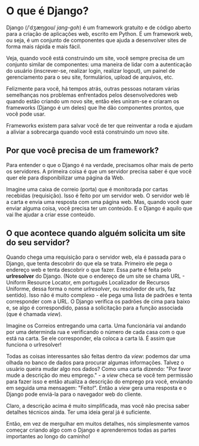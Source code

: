 # O que é Django?

Django (/ˈdʒæŋɡoʊ/ _jang-goh_) é um framework gratuito e de código aberto para a criação de aplicações web, escrito em Python. É um framework web, ou seja, é um conjunto de componentes que ajuda a desenvolver sites de forma mais rápida e mais fácil.

Veja, quando você está construindo um site, você sempre precisa de um conjunto similar de componentes: uma maneira de lidar com
a autenticação do usuário (inscrever-se, realizar login, realizar logout), um painel de gerenciamento para o seu site,
formulários, upload de arquivos, etc.

Felizmente para você, há tempos atrás, outras pessoas notaram várias semelhanças nos problemas enfrentados pelos desenvolvedores web quando estão criando um novo site, então eles uniram-se e criaram os frameworks (Django é um deles) que lhe dão componentes prontos, que você pode usar.

Frameworks existem para salvar você de ter que reinventar a roda e ajudam a aliviar a sobrecarga quando você está construindo um
novo site.

## Por que você precisa de um framework?

Para entender o que o Django é na verdade, precisamos olhar mais de perto os servidores. A primeira coisa é que um servidor precisa saber é que você quer ele para disponibilizar uma página da Web.

Imagine uma caixa de correio (porta) que é monitorada por cartas recebidas (requisição). Isso é feito por um servidor web. O servidor web lê a carta e envia uma resposta com uma página web. Mas, quando você quer enviar alguma coisa, você precisa ter um
conteúdo. E o Django é aquilo que vai lhe ajudar a criar esse conteúdo.

## O que acontece quando alguém solicita um site do seu servidor?

Quando chega uma requisição para o servidor web, ela é passada para o Django, que tenta descobrir do que ela se trata. Primeiro
ele pega o endereço web e tenta descobrir o que fazer. Essa parte é feita pelo **urlresolver** do Django. (Note que o endereço de um site se chama URL - Uniform Resource Locator, em português Localizador de Recursos Uniforme, dessa forma o nome *urlresolver*, ou resolvedor de urls, faz sentido). Isso não é muito complexo - ele pega uma lista de padrões e tenta corresponder com a URL. O Django verifica os padrões de cima para baixo e, se algo é correspondido, passa a solicitação para a função associada (que é chamada *view*).

Imagine os Correios entregando uma carta. Uma funcionária vai andando por uma determinda rua e verificando o número de cada casa
com o que está na carta. Se ele corresponder, ela coloca a carta lá. É assim que funciona o urlresolver!

Todas as coisas interessantes são feitas dentro da *view*: podemos dar uma olhada no banco de dados para procurar algumas informações. Talvez o usuário queira mudar algo nos dados? Como uma carta dizendo: "Por favor mude a descrição do meu emprego." - a *view* checa se você tem permissão para fazer isso e então atualiza a descrição do emprego pra você, enviando em seguida uma mensagem: "Feito!". Então a *view* gera uma resposta e o Django pode enviá-la para o navegador web do cliente.

Claro, a descrição acima é muito simplificada, mas você não precisa saber detalhes técnicos ainda. Ter uma ideia geral já é suficiente.

Então, em vez de mergulhar em muitos detalhes, nós simplesmente vamos começar criando algo com o Django e aprenderemos todas as partes importantes ao longo do caminho!
